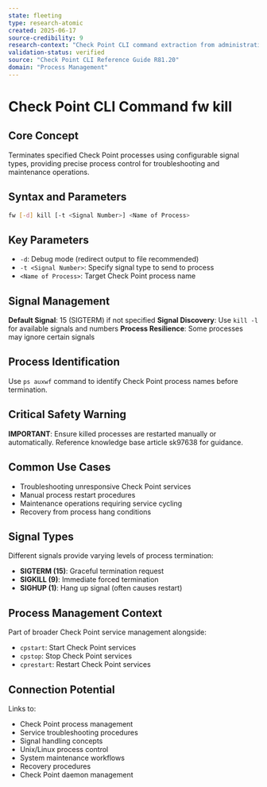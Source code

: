 ```yaml
---
state: fleeting
type: research-atomic
created: 2025-06-17
source-credibility: 9
research-context: "Check Point CLI command extraction from administrative foundation guide"
validation-status: verified
source: "Check Point CLI Reference Guide R81.20"
domain: "Process Management"
---
```


# Check Point CLI Command fw kill

## Core Concept

Terminates specified Check Point processes using configurable signal types, providing precise process control for troubleshooting and maintenance operations.

## Syntax and Parameters

```bash
fw [-d] kill [-t <Signal Number>] <Name of Process>
```

## Key Parameters

- `-d`: Debug mode (redirect output to file recommended)
- `-t <Signal Number>`: Specify signal type to send to process
- `<Name of Process>`: Target Check Point process name

## Signal Management

**Default Signal**: 15 (SIGTERM) if not specified
**Signal Discovery**: Use `kill -l` for available signals and numbers
**Process Resilience**: Some processes may ignore certain signals

## Process Identification

Use `ps auxwf` command to identify Check Point process names before termination.

## Critical Safety Warning

**IMPORTANT**: Ensure killed processes are restarted manually or automatically. Reference knowledge base article sk97638 for guidance.

## Common Use Cases

- Troubleshooting unresponsive Check Point services
- Manual process restart procedures
- Maintenance operations requiring service cycling
- Recovery from process hang conditions

## Signal Types

Different signals provide varying levels of process termination:
- **SIGTERM (15)**: Graceful termination request
- **SIGKILL (9)**: Immediate forced termination
- **SIGHUP (1)**: Hang up signal (often causes restart)

## Process Management Context

Part of broader Check Point service management alongside:
- `cpstart`: Start Check Point services
- `cpstop`: Stop Check Point services
- `cprestart`: Restart Check Point services

## Connection Potential

Links to:
- Check Point process management
- Service troubleshooting procedures
- Signal handling concepts
- Unix/Linux process control
- System maintenance workflows
- Recovery procedures
- Check Point daemon management